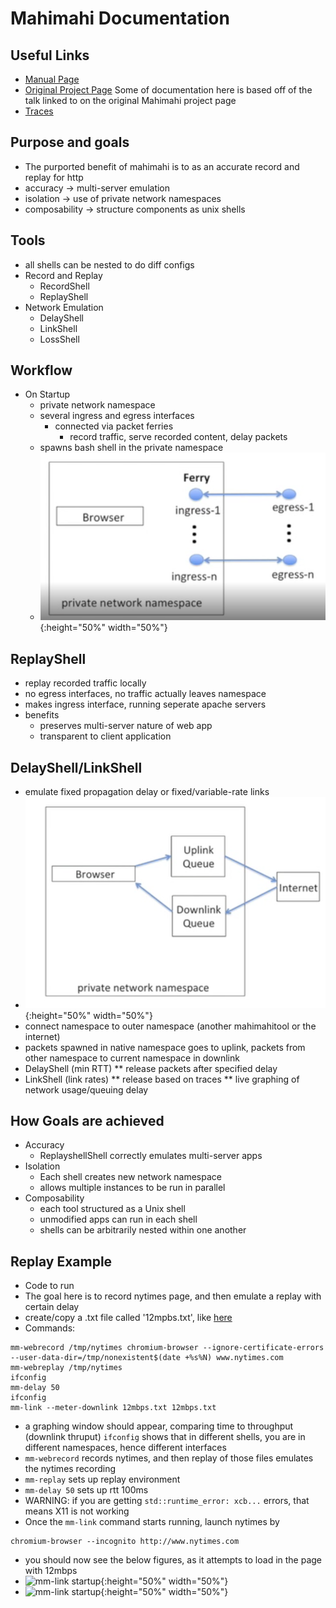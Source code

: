 # Mahimahi Documentation
## Useful Links
* [Manual Page](https://manpages.debian.org/stretch/mahimahi/mahimahi.1)
* [Original Project Page](http://mahimahi.mit.edu/) Some of documentation here is based off of the talk linked to on the original Mahimahi project page
* [Traces](https://www.dropbox.com/sh/ss0zs1lc4cklu3u/AAB-8WC3cHD4PTtYT0E4M19Ja?dl=0)

## Purpose and goals
* The purported benefit of mahimahi is to as an accurate record and replay for http
* accuracy -> multi-server emulation
* isolation -> use of private network namespaces
* composability -> structure components as unix shells

## Tools
* all shells can be nested to do diff configs
* Record and Replay
	* RecordShell
	* ReplayShell
* Network Emulation
	* DelayShell
	* LinkShell
	* LossShell

## Workflow
* On Startup
	* private network namespace
	* several ingress and egress interfaces
		* connected via packet ferries
			* record traffic, serve recorded content, delay packets
	* spawns bash shell in the private namespace 
	* ![architecture](documentation_screenshots/figure1.png "Title"){:height="50%" width="50%"}

## ReplayShell
* replay recorded traffic locally
* no egress interfaces, no traffic actually leaves namespace
* makes ingress interface, running seperate apache servers
* benefits
 	* preserves multi-server nature of web app
 	* transparent to client application

## DelayShell/LinkShell
* emulate fixed propagation delay or fixed/variable-rate links
* ![architecture](documentation_screenshots/figure2.png "Title"){:height="50%" width="50%"}
* connect namespace to outer namespace (another mahimahitool or the internet)
* packets spawned in native namespace goes to uplink, packets from other namespace to current namespace in downlink
* DelayShell (min RTT)
** release packets after specified delay
* LinkShell (link rates)
** release based on traces
** live graphing of network usage/queuing delay

## How Goals are achieved
* Accuracy
	* ReplayshellShell correctly emulates multi-server apps
* Isolation
	* Each shell creates new network namespace
	* allows multiple instances to be run in parallel
* Composability
	* each tool structured as a Unix shell
	* unmodified apps can run in each shell
	* shells can be arbitrarily nested within one another

## Replay Example
* Code to run
* The goal here is to record nytimes page, and then emulate a replay with certain delay
* create/copy a .txt file called '12mpbs.txt', like [here](https://github.com/hongzimao/pensieve/blob/master/run_exp/12mbps)
* Commands:
```	
mm-webrecord /tmp/nytimes chromium-browser --ignore-certificate-errors --user-data-dir=/tmp/nonexistent$(date +%s%N) www.nytimes.com
mm-webreplay /tmp/nytimes   
ifconfig
mm-delay 50
ifconfig
mm-link --meter-downlink 12mbps.txt 12mbps.txt
```
* a graphing window should appear, comparing time to throughput (downlink thruput)
```ifconfig``` shows that in different shells, you are in different namespaces, hence different interfaces
* ```mm-webrecord``` records nytimes, and then replay of those files emulates the nytimes recording
* ```mm-replay``` sets up replay environment
* ```mm-delay 50``` sets up rtt 100ms
* WARNING: if you are getting ```std::runtime_error: xcb...``` errors, that means X11 is not working
* Once the ```mm-link``` command starts running, launch nytimes by
```
chromium-browser --incognito http://www.nytimes.com
``` 
* you should now see the below figures, as it attempts to load in the page with 12mbps
* ![mm-link startup](documentation_screenshots/figure3.png "Title"){:height="50%" width="50%"}
* ![mm-link startup](documentation_screenshots/figure4.png "Title"){:height="50%" width="50%"}